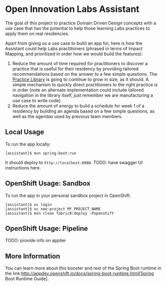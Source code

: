 # Open Innovation Labs Assistant

The goal of this project to practice Domain Driven Design concepts with a use case that has the potential to help those learning Labs practices to apply them on real residencies. 

Apart from giving us a use case to build an app for, here is how the Assistant could help Labs practitioners (phrased in terms of Impact Mapping, and prioritized in order how we would build the features):

1) Reduce the amount of time required for practitioners to discover a practice that is useful for their residency by providing tailored recommendations based on the answer to a few simple questions. The [Practice Library](https://rht-labs.github.io/practice-library/) is going to continue to grow in size, as it should. A simple mechanism to quickly direct practitioners to the right practice is in order (note an alternate implementation could include tailored navigation in the library itself, just remember we are manufacturing a use case to write code).
2) Reduce the amount of energy to build a schedule for week 1 of a residency by building an agenda based on a few simple questions, as well as the agendas used by previous team members.


## Local Usage


To run the app locally:

`[assistant]$ mvn spring-boot:run`


It should deploy to `http://localhost:8080`. TODO: have swagger UI instructions here.



## OpenShift Usage: Sandbox

To run the app in your personal sandbox project in OpenShift.

``` 
[assistant]$ oc login 
[assistant]$ oc new-project MY_PROJECT_NAME
[assistant]$ mvn clean fabric8:deploy -Popenshift
```

## OpenShift Usage: Pipeline

TODO: provide info on applier

## More Information
You can learn more about this booster and rest of the Spring Boot runtime in the link:http://appdev.openshift.io/docs/spring-boot-runtime.html[Spring Boot Runtime Guide].